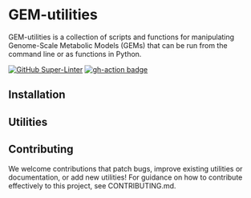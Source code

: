 # GEM-utilities

GEM-utilities is a collection of scripts and functions for manipulating 
Genome-Scale Metabolic Models (GEMs) that can be run from the command line or 
as functions in Python.

[![GitHub Super-Linter](https://github.com/segrelab/GEM-utilities/workflows/Lint%20Code%20Base/badge.svg)](https://github.com/marketplace/actions/super-linter)
[![gh-action badge](https://github.com/segrelab/GEM-utilities/actions/workflows/python-app.yml/badge.svg)](https://github.com/segrelab/GEM-utilities/actions)

## Installation

## Utilities

## Contributing
We welcome contributions that patch bugs, improve existing utilities or
documentation, or add new utilities! For guidance on how to contribute
effectively to this project, see CONTRIBUTING.md.